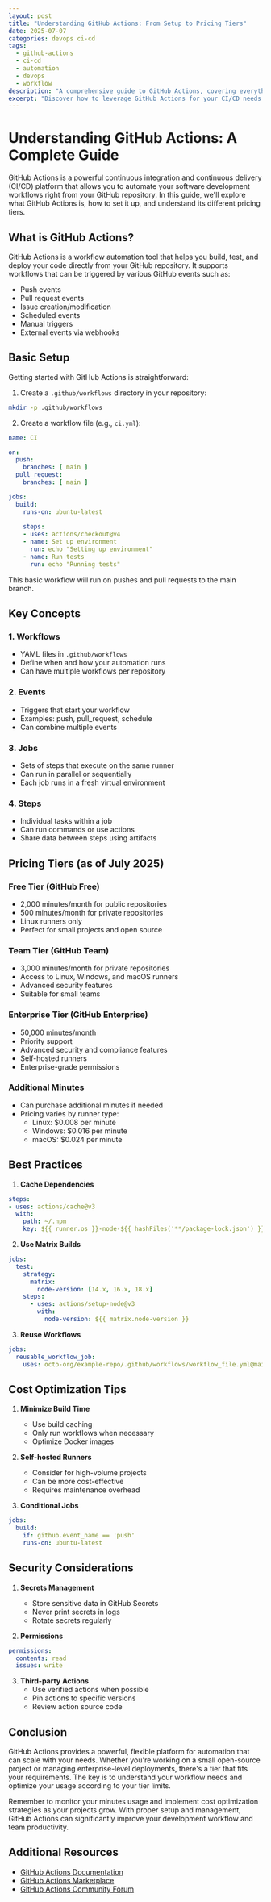 ```yaml
---
layout: post
title: "Understanding GitHub Actions: From Setup to Pricing Tiers"
date: 2025-07-07
categories: devops ci-cd
tags: 
  - github-actions
  - ci-cd
  - automation
  - devops
  - workflow
description: "A comprehensive guide to GitHub Actions, covering everything from basic setup to pricing tiers, best practices, and security considerations for effective CI/CD workflows."
excerpt: "Discover how to leverage GitHub Actions for your CI/CD needs. This guide covers setup, pricing tiers, best practices, and advanced features to help you automate your development workflow effectively."
---
```


# Understanding GitHub Actions: A Complete Guide

GitHub Actions is a powerful continuous integration and continuous delivery (CI/CD) platform that allows you to automate your software development workflows right from your GitHub repository. In this guide, we'll explore what GitHub Actions is, how to set it up, and understand its different pricing tiers.

## What is GitHub Actions?

GitHub Actions is a workflow automation tool that helps you build, test, and deploy your code directly from your GitHub repository. It supports workflows that can be triggered by various GitHub events such as:

- Push events
- Pull request events
- Issue creation/modification
- Scheduled events
- Manual triggers
- External events via webhooks

## Basic Setup

Getting started with GitHub Actions is straightforward:

1. Create a `.github/workflows` directory in your repository:
```bash
mkdir -p .github/workflows
```

2. Create a workflow file (e.g., `ci.yml`):
```yaml
name: CI

on:
  push:
    branches: [ main ]
  pull_request:
    branches: [ main ]

jobs:
  build:
    runs-on: ubuntu-latest
    
    steps:
    - uses: actions/checkout@v4
    - name: Set up environment
      run: echo "Setting up environment"
    - name: Run tests
      run: echo "Running tests"
```

This basic workflow will run on pushes and pull requests to the main branch.

## Key Concepts

### 1. Workflows
- YAML files in `.github/workflows`
- Define when and how your automation runs
- Can have multiple workflows per repository

### 2. Events
- Triggers that start your workflow
- Examples: push, pull_request, schedule
- Can combine multiple events

### 3. Jobs
- Sets of steps that execute on the same runner
- Can run in parallel or sequentially
- Each job runs in a fresh virtual environment

### 4. Steps
- Individual tasks within a job
- Can run commands or use actions
- Share data between steps using artifacts

## Pricing Tiers (as of July 2025)

### Free Tier (GitHub Free)
- 2,000 minutes/month for public repositories
- 500 minutes/month for private repositories
- Linux runners only
- Perfect for small projects and open source

### Team Tier (GitHub Team)
- 3,000 minutes/month for private repositories
- Access to Linux, Windows, and macOS runners
- Advanced security features
- Suitable for small teams

### Enterprise Tier (GitHub Enterprise)
- 50,000 minutes/month
- Priority support
- Advanced security and compliance features
- Self-hosted runners
- Enterprise-grade permissions

### Additional Minutes
- Can purchase additional minutes if needed
- Pricing varies by runner type:
  - Linux: $0.008 per minute
  - Windows: $0.016 per minute
  - macOS: $0.024 per minute

## Best Practices

1. **Cache Dependencies**
```yaml
steps:
- uses: actions/cache@v3
  with:
    path: ~/.npm
    key: ${{ runner.os }}-node-${{ hashFiles('**/package-lock.json') }}
```

2. **Use Matrix Builds**
```yaml
jobs:
  test:
    strategy:
      matrix:
        node-version: [14.x, 16.x, 18.x]
    steps:
      - uses: actions/setup-node@v3
        with:
          node-version: ${{ matrix.node-version }}
```

3. **Reuse Workflows**
```yaml
jobs:
  reusable_workflow_job:
    uses: octo-org/example-repo/.github/workflows/workflow_file.yml@main
```

## Cost Optimization Tips

1. **Minimize Build Time**
   - Use build caching
   - Only run workflows when necessary
   - Optimize Docker images

2. **Self-hosted Runners**
   - Consider for high-volume projects
   - Can be more cost-effective
   - Requires maintenance overhead

3. **Conditional Jobs**
```yaml
jobs:
  build:
    if: github.event_name == 'push'
    runs-on: ubuntu-latest
```

## Security Considerations

1. **Secrets Management**
   - Store sensitive data in GitHub Secrets
   - Never print secrets in logs
   - Rotate secrets regularly

2. **Permissions**
```yaml
permissions:
  contents: read
  issues: write
```

3. **Third-party Actions**
   - Use verified actions when possible
   - Pin actions to specific versions
   - Review action source code

## Conclusion

GitHub Actions provides a powerful, flexible platform for automation that can scale with your needs. Whether you're working on a small open-source project or managing enterprise-level deployments, there's a tier that fits your requirements. The key is to understand your workflow needs and optimize your usage according to your tier limits.

Remember to monitor your minutes usage and implement cost optimization strategies as your projects grow. With proper setup and management, GitHub Actions can significantly improve your development workflow and team productivity.

## Additional Resources

- [GitHub Actions Documentation](https://docs.github.com/en/actions)
- [GitHub Actions Marketplace](https://github.com/marketplace?type=actions)
- [GitHub Actions Community Forum](https://github.community/c/actions)
